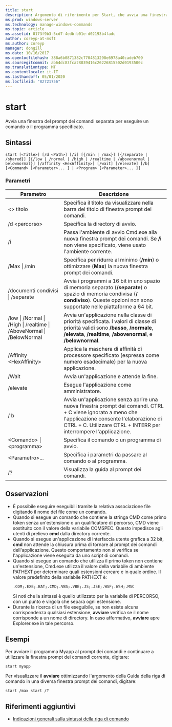 ```yaml
---
title: start
description: Argomento di riferimento per Start, che avvia una finestra del prompt dei comandi separata per eseguire un programma o un comando specificato.
ms.prod: windows-server
ms.technology: manage-windows-commands
ms.topic: article
ms.assetid: 0173f9b3-5cd7-4edb-b01e-d02193b4fadc
author: coreyp-at-msft
ms.author: coreyp
manager: dongill
ms.date: 10/16/2017
ms.openlocfilehash: 388a6b0871382c7704813298e6978a40cadeb709
ms.sourcegitcommit: ab64dc83fca28039416c26226815502d0193500c
ms.translationtype: MT
ms.contentlocale: it-IT
ms.lasthandoff: 05/01/2020
ms.locfileid: "82721756"
---
```

# <a name="start"></a>start

Avvia una finestra del prompt dei comandi separata per eseguire un comando o il programma specificato.



## <a name="syntax"></a>Sintassi

```
start [<Title>] [/d <Path>] [/i] [{/min | /max}] [{/separate | /shared}] [{/low | /normal | /high | /realtime | /abovenormal | belownormal}] [/affinity <HexAffinity>] [/wait] [/elevate] [/b] [<Command> [<Parameter>... ] | <Program> [<Parameter>... ]]
```

### <a name="parameters"></a>Parametri

|Parametro|Descrizione|
|---------|-----------|
|\<> titolo|Specifica il titolo da visualizzare nella barra del titolo di finestra prompt dei comandi.|
|/d \<percorso>|Specifica la directory di avvio.|
|/i|Passa l'ambiente di avvio Cmd.exe alla nuova finestra prompt dei comandi. Se **/i** non viene specificato, viene usato l'ambiente corrente.|
|/Max \| /min|Specifica per ridurre al minimo (**/min**) o ottimizzare (**Max**) la nuova finestra prompt dei comandi.|
|/documenti condivisi \| /separate|Avvia i programmi a 16 bit in uno spazio di memoria separato (**/separate**) o spazio di memoria condivisa (**/ condiviso**). Queste opzioni non sono supportate nelle piattaforme a 64 bit.|
|/low \| /Normal \| /High \| /realtime \| /AboveNormal \| /BelowNormal|Avvia un'applicazione nella classe di priorità specificata. I valori di classe di priorità validi sono **/basso**, **/normale**, **/elevata**, **/realtime**, **/abovenormal**, e **/belownormal**.|
|/Affinity \<HexAffinity>|Applica la maschera di affinità di processore specificato (espressa come numero esadecimale) per la nuova applicazione.|
|/Wait|Avvia un'applicazione e attende la fine.|
|/elevate|Esegue l'applicazione come amministratore.|
|/ b|Avvia un'applicazione senza aprire una nuova finestra prompt dei comandi. CTRL + C viene ignorato a meno che l'applicazione consente l'elaborazione di CTRL + C. Utilizzare CTRL + INTERR per interrompere l'applicazione.|
|\<Comando> \| \<programma>|Specifica il comando o un programma di avvio.|
|\<Parametro>...|Specifica i parametri da passare al comando o al programma.|
|/?|Visualizza la guida al prompt dei comandi.|

## <a name="remarks"></a>Osservazioni

- È possibile eseguire eseguibili tramite la relativa associazione file digitando il nome del file come un comando.
- Quando si esegue un comando che contiene la stringa CMD come primo token senza un'estensione o un qualificatore di percorso, CMD viene sostituito con il valore della variabile COMSPEC. Questo impedisce agli utenti di prelievo **cmd** dalla directory corrente.
- Quando si esegue un'applicazione di interfaccia utente grafica a 32 bit, **cmd** non attende la chiusura prima di tornare al prompt dei comandi dell'applicazione. Questo comportamento non si verifica se l'applicazione viene eseguita da uno script di comandi.
- Quando si esegue un comando che utilizza il primo token non contiene un'estensione, Cmd.exe utilizza il valore della variabile di ambiente PATHEXT per determinare quali estensioni cercare e in quale ordine. Il valore predefinito della variabile PATHEXT è:  
  ```
  .COM;.EXE;.BAT;.CMD;.VBS;.VBE;.JS;.JSE;.WSF;.WSH;.MSC 
  ```  
  Si noti che la sintassi è quello utilizzato per la variabile di PERCORSO, con un punto e virgola che separa ogni estensione.
- Durante la ricerca di un file eseguibile, se non esiste alcuna corrispondenza qualsiasi estensione, **avviare** verifica se il nome corrisponde a un nome di directory. In caso affermativo, **avviare** apre Explorer.exe in tale percorso.

## <a name="examples"></a>Esempi

Per avviare il programma Myapp al prompt dei comandi e continuare a utilizzare la finestra prompt dei comandi corrente, digitare:
```
start myapp 
```
Per visualizzare il **avviare** ottimizzando l'argomento della Guida della riga di comando in una diversa finestra prompt dei comandi, digitare:
```
start /max start /?
```

## <a name="additional-references"></a>Riferimenti aggiuntivi

- [Indicazioni generali sulla sintassi della riga di comando](command-line-syntax-key.md)
